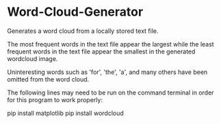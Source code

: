 # Word-Cloud-Generator
Generates a word cloud from a locally stored text file.

The most frequent words in the text file appear the largest while the least frequent words in the text file appear the smallest in the generated wordcloud image.

Uninteresting words such as 'for', 'the', 'a', and many others have been omitted from the word cloud.

The following lines may need to be run on the command terminal in order for this program to work properly:

pip install matplotlib
pip install wordcloud
